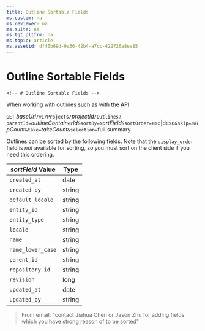 ```yaml
---
title: Outline Sortable Fields
ms.custom: na
ms.reviewer: na
ms.suite: na
ms.tgt_pltfrm: na
ms.topic: article
ms.assetid: dff6b69d-9a36-42b4-a7cc-422726e8ea85
---
```

# Outline Sortable Fields
`<!-- # Outline Sortable Fields -->`

When working with outlines such as with the API

`GET` _baseUri_`/v1/Projects/`_projectId_`/Outlines?parentId=`_outlineContainerId_`&sortBy=`_sortField_`&sortOrder=`asc|desc`&skip=`_skipCount_`&take=`_takeCount_`&selection=`full|summary

Outlines can be sorted by the following fields. Note that the `display_order` field is _not_ available for sorting, so you must sort on the client side if you need this ordering.

_sortField_ Value    | Type
------------    | ----
`created_at`      | date
`created_by`      | string
`default_locale`  | string
`entity_id`       | string
`entity_type`     | string
`locale`          | string
`name`            | string
`name_lower_case` | string
`parent_id`       | string
`repository_id`   | string
`revision`        | long
`updated_at`      | date
`updated_by`      | string

> From email: "contact Jiahua Chen or Jason Zhu for adding fields which you have strong reason of to be sorted"